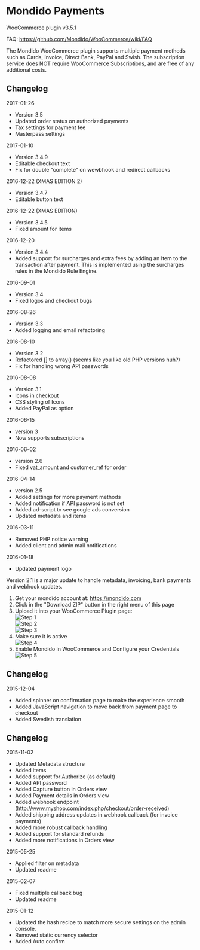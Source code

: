 Mondido Payments 
=======================
WooCommerce plugin v3.5.1

FAQ: https://github.com/Mondido/WooCommerce/wiki/FAQ   

The Mondido WooCommerce plugin supports multiple payment methods such as Cards, Invoice, Direct Bank, PayPal and Swish.
The subscription service does NOT require WooCommerce Subscriptions, and are free of any additional costs.   

## Changelog
2017-01-26
- Version 3.5
- Updated order status on authorized payments
- Tax settings for payment fee
- Masterpass settings

2017-01-10
- Version 3.4.9
- Editable checkout text
- Fix for double "complete" on wewbhook and redirect callbacks


2016-12-22 (XMAS EDITION 2)
- Version 3.4.7
- Editable button text

2016-12-22 (XMAS EDITION)
- Version 3.4.5
- Fixed amount for items

2016-12-20 
- Version 3.4.4
- Added support for surcharges and extra fees by adding an Item to the transaction after payment. This is implemented using the surcharges rules in the Mondido Rule Engine.


2016-09-01
- Version 3.4
- Fixed logos and checkout bugs


2016-08-26
- Version 3.3
- Added logging and email refactoring


2016-08-10
- Version 3.2
- Refactored [] to array() (seems like you like old PHP versions huh?)
- Fix for handling wrong API passwords

2016-08-08
- Version 3.1
- Icons in checkout
- CSS styling of Icons
- Added PayPal as option

2016-06-15
- version 3
- Now supports subscriptions

2016-06-02
- version 2.6
- Fixed vat_amount and customer_ref for order


2016-04-14
- version 2.5
- Added settings for more payment methods
- Added notification if API password is not set
- Added ad-script to see google ads conversion
- Updated metadata and items

2016-03-11
- Removed PHP notice warning
- Added client and admin mail notifications


2016-01-18
- Updated payment logo

Version 2.1 is a major update to handle metadata, invoicing, bank payments and webhook updates.


1. Get your mondido account at: https://mondido.com  
2. Click in the "Download ZIP" button in the right menu of this page  
3. Upload it into your WooCommerce Plugin page:  
    ![Step 1](https://raw.githubusercontent.com/anderson-mondido/WooCommerce/screenshots/screenshots/add_new_plugin_1.png)  
    ![Step 2](https://raw.githubusercontent.com/anderson-mondido/WooCommerce/screenshots/screenshots/add_new_plugin_2.png)  
    ![Step 3](https://raw.githubusercontent.com/anderson-mondido/WooCommerce/screenshots/screenshots/add_new_plugin_3.png)  
4. Make sure it is active  
    ![Step 4](https://raw.githubusercontent.com/anderson-mondido/WooCommerce/screenshots/screenshots/add_new_plugin_4.png)  
5. Enable Mondido in WooCommerce and Configure your Credentials  
    ![Step 5](https://raw.githubusercontent.com/anderson-mondido/WooCommerce/screenshots/screenshots/add_new_plugin_5.png)  

## Changelog
2015-12-04
- Added spinner on confirmation page to make the experience smooth
- Added JavaScript navigation to move back from payment page to checkout
- Added Swedish translation


## Changelog
2015-11-02
- Updated Metadata structure
- Added items
- Added support for Authorize (as default)
- Added API password 
- Added Capture button in Orders view
- Added Payment details in Orders view
- Added webhook endpoint (http://www.myshop.com/index.php/checkout/order-received)
- Added shipping address updates in webhook callback (for invoice payments)
- Added more robust callback handling
- Added support for standard refunds
- Added more notifications in Orders view


2015-05-25
- Applied filter on metadata
- Updated readme

2015-02-07
- Fixed multiple callback bug
- Updated readme

2015-01-12
- Updated the hash recipe to match more secure settings on the admin console.
- Removed static currency selector
- Added Auto confirm
